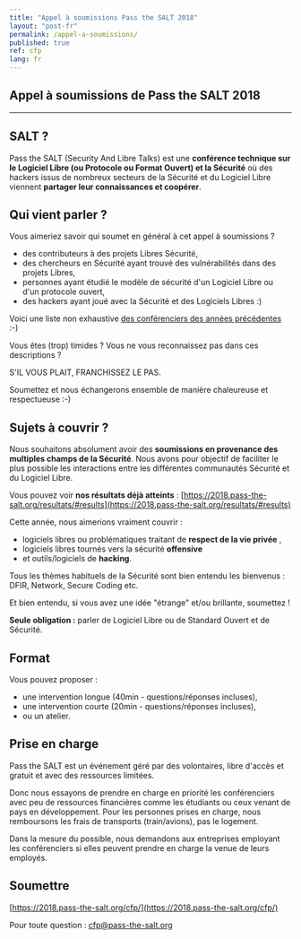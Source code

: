 ```yaml
---
title: "Appel à soumissions Pass the SALT 2018"
layout: "post-fr"
permalink: /appel-a-soumissions/
published: true 
ref: cfp
lang: fr
---
```


## Appel à soumissions de Pass the SALT 2018

---

## SALT ?
Pass the SALT (Security And Libre Talks) est une **conférence technique sur le Logiciel Libre (ou Protocole ou Format Ouvert) et la Sécurité** où des hackers issus de nombreux secteurs de la Sécurité et du Logiciel Libre  viennent **partager leur connaissances et coopérer**.

## Qui vient parler ?
Vous aimeriez savoir qui soumet en général à cet appel à soumissions ?

* des contributeurs à des projets Libres Sécurité,
* des chercheurs en Sécurité ayant trouvé des vulnérabilités dans des projets Libres,
* personnes ayant étudié le modèle de sécurité d'un Logiciel Libre ou d'un protocole ouvert,
* des hackers ayant joué avec la Sécurité et des Logiciels Libres :)

Voici une liste non exhaustive [des conférenciers des années précédentes](https://2018.pass-the-salt.org/resultats/#speakers) :-)

Vous êtes (trop) timides ? Vous ne vous reconnaissez pas dans ces descriptions ?

S'IL VOUS PLAIT, FRANCHISSEZ LE PAS.

Soumettez et nous échangerons ensemble de manière chaleureuse et respectueuse :-)

## Sujets à couvrir  ?
Nous souhaitons absolument avoir des **soumissions en provenance des multiples champs de la Sécurité**. Nous avons pour objectif de faciliter le plus possible les interactions entre les différentes communautés Sécurité et du Logiciel Libre.

Vous pouvez voir **nos résultats déjà atteints** : [https://2018.pass-the-salt.org/resultats/#results](https://2018.pass-the-salt.org/resultats/#results)

Cette année, nous aimerions vraiment couvrir :

* logiciels libres ou problématiques traitant de **respect de la vie privée** , 
* logiciels libres tournés vers la sécurité **offensive** 
* et outils/logiciels de **hacking**.

Tous les thèmes habituels de la Sécurité sont bien entendu les bienvenus : DFIR, Network, Secure Coding etc.

Et bien entendu, si vous avez une idée "étrange" et/ou brillante, soumettez ! 

**Seule obligation :** parler de Logiciel Libre ou de Standard Ouvert et de Sécurité. 

## Format
Vous pouvez proposer :
* une intervention longue (40min - questions/réponses incluses),
* une intervention courte (20min - questions/réponses incluses),
* ou un atelier.

## Prise en charge
Pass the SALT est un événement géré par des volontaires, libre d'accès et gratuit et avec des ressources limitées.

Donc nous essayons de prendre en charge en priorité les conférenciers avec peu de ressources financières comme les étudiants ou ceux venant de pays en développement. Pour les personnes prises en charge, nous remboursons les frais de transports (train/avions), pas le logement.

Dans la mesure du possible, nous demandons aux entreprises employant les conférenciers si elles peuvent prendre en charge la venue de leurs employés.

## Soumettre
[https://2018.pass-the-salt.org/cfp/](https://2018.pass-the-salt.org/cfp/)

Pour toute question : [cfp@pass-the-salt.org](mailto:cfp@pass-the-salt.org) 